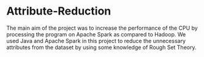 # Attribute-Reduction
The main aim of the project was to increase the performance of the CPU by processing the program on Apache Spark as compared to Hadoop. We used Java and Apache Spark in this project to reduce the unnecessary attributes from the dataset by using some knowledge of Rough Set Theory. 
